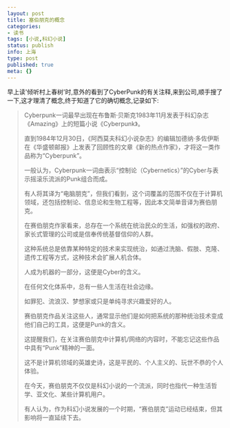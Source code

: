 ```yaml
---
layout: post
title: 塞伯朋克的概念
categories:
- 读书
tags: [小说,科幻小说]
status: publish
info: 上海
type: post
published: true
meta: {}
---
```



早上读'倾听村上春树'时,意外的看到了CyberPunk的有关注释,来到公司,顺手搜了一下,这才理清了概念,终于知道了它的确切概念,记录如下:

> Cyberpunk一词最早出现在布鲁斯·贝斯克1983年11月发表于科幻杂志《Amazing》上的短篇小说《Cyberpunk》。    
>     
> 直到1984年12月30日，《阿西莫夫科幻小说杂志》的编辑加德纳·多佐伊斯在《华盛顿邮报》上发表了回顾性的文章《新的热点作家》，才将这一类作品称为“Cyberpunk”。    
>     
> 一般认为，Cyberpunk一词由表示“控制论（Cybernetics）”的Cyber与表示摇滚乐流派的Punk组合而成。    
>     
> 有人将其译为“电脑朋克”，但我们看到，这个词覆盖的范围不仅在于计算机领域，还包括控制论、信息论和生物工程等，因此本文简单音译为赛伯朋克。    
>     
> 在赛伯朋克作家看来，总存在一个系统在统治民众的生活，如强权的政府、家长式管理的公司或是信奉传统基督信仰的人群。    
>     
> 这种系统总是依靠某种特定的技术来实现统治，如通过洗脑、假肢、克隆、遗传工程等方式，这种技术会扩展人机合体。    
>     
> 人成为机器的一部分，这便是Cyber的含义。    
>     
> 在任何文化体系中，总有一些人生活在社会边缘。    
>     
> 如罪犯、流浪汉、梦想家或只是单纯寻求兴趣爱好的人。    
>     
> 赛伯朋克作品关注这些人，通常显示他们是如何把系统的那种统治技术变成他们自己的工具，这便是Punk的含义。    
>     
> 这提醒我们，在关注赛伯朋克中计算机/网络的内容时，不能忘记这些作品中具有“Punk”精神的一面。    
>     
> 这不是计算机领域的英雄史诗，这是平民的、个人主义的、玩世不恭的个人体验。    
>     
> 在今天，赛伯朋克不仅仅是科幻小说的一个流派，同时也指代一种生活哲学、亚文化、某些计算机用户。    
>     
> 有人认为，作为科幻小说发展的一个时期，“赛伯朋克”运动已经结束，但其影响将一直延续下去。    
>     
